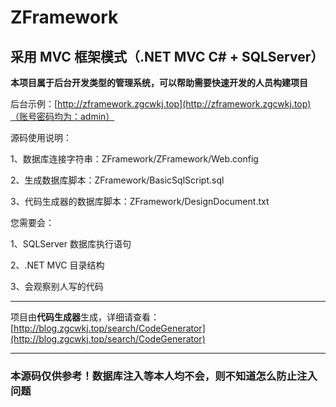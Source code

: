 # ZFramework

## 采用 MVC 框架模式（.NET MVC C# + SQLServer）

**本项目属于后台开发类型的管理系统，可以帮助需要快速开发的人员构建项目**

后台示例：[http://zframework.zgcwkj.top](http://zframework.zgcwkj.top)（账号密码均为：admin）

源码使用说明：

1、数据库连接字符串：ZFramework/ZFramework/Web.config

2、生成数据库脚本：ZFramework/BasicSqlScript.sql

3、代码生成器的数据库脚本：ZFramework/DesignDocument.txt

您需要会：

1、SQLServer 数据库执行语句

2、.NET MVC 目录结构

3、会观察别人写的代码

---

项目由**代码生成器**生成，详细请查看：[http://blog.zgcwkj.top/search/CodeGenerator](http://blog.zgcwkj.top/search/CodeGenerator)

---

### 本源码仅供参考！数据库注入等本人均不会，则不知道怎么防止注入问题

